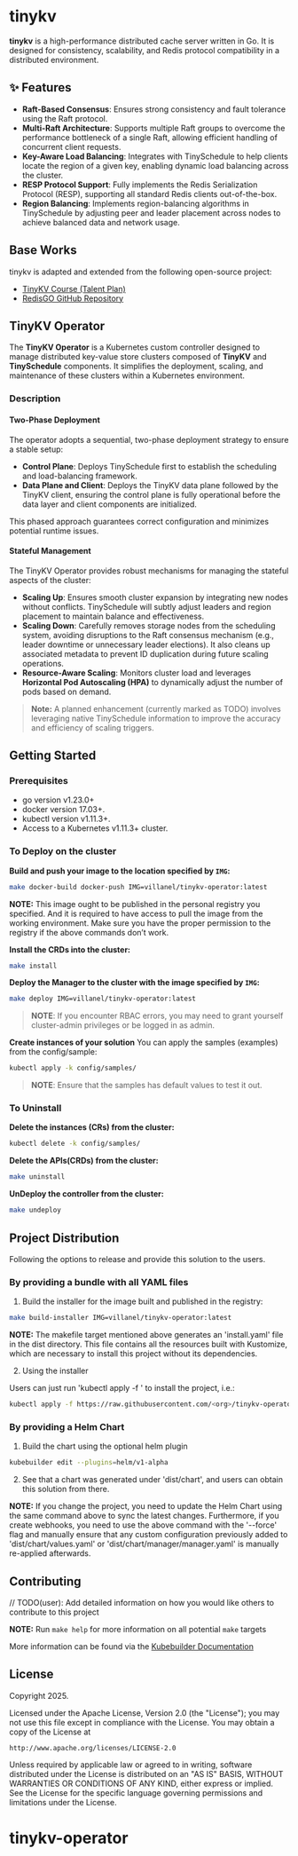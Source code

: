# tinykv

**tinykv** is a high-performance distributed cache server written in Go. It is designed for consistency, scalability, and Redis protocol compatibility in a distributed environment.

## ✨ Features

- **Raft-Based Consensus**: Ensures strong consistency and fault tolerance using the Raft protocol.
- **Multi-Raft Architecture**: Supports multiple Raft groups to overcome the performance bottleneck of a single Raft, allowing efficient handling of concurrent client requests.
- **Key-Aware Load Balancing**: Integrates with TinySchedule to help clients locate the region of a given key, enabling dynamic load balancing across the cluster.
- **RESP Protocol Support**: Fully implements the Redis Serialization Protocol (RESP), supporting all standard Redis clients out-of-the-box.
- **Region Balancing**: Implements region-balancing algorithms in TinySchedule by adjusting peer and leader placement across nodes to achieve balanced data and network usage.

## Base Works


tinykv is adapted and extended from the following open-source project:

- [TinyKV Course (Talent Plan)](https://github.com/talent-plan/tinykv)
- [RedisGO GitHub Repository](https://github.com/innovationb1ue/RedisGO/tree/Main)

## TinyKV Operator

The **TinyKV Operator** is a Kubernetes custom controller designed to manage distributed key-value store clusters composed of **TinyKV** and **TinySchedule** components. It simplifies the deployment, scaling, and maintenance of these clusters within a Kubernetes environment.

### Description

#### **Two-Phase Deployment**

The operator adopts a sequential, two-phase deployment strategy to ensure a stable setup:

- **Control Plane**: Deploys TinySchedule first to establish the scheduling and load-balancing framework.
- **Data Plane and Client**: Deploys the TinyKV data plane followed by the TinyKV client, ensuring the control plane is fully operational before the data layer and client components are initialized.

This phased approach guarantees correct configuration and minimizes potential runtime issues.

#### **Stateful Management**

The TinyKV Operator provides robust mechanisms for managing the stateful aspects of the cluster:
- **Scaling Up**: Ensures smooth cluster expansion by integrating new nodes without conflicts. TinySchedule will subtly adjust leaders and region placement to maintain balance and effectiveness.
- **Scaling Down**: Carefully removes storage nodes from the scheduling system, avoiding disruptions to the Raft consensus mechanism (e.g., leader downtime or unnecessary leader elections). It also cleans up associated metadata to prevent ID duplication during future scaling operations.
- **Resource-Aware Scaling**: Monitors cluster load and leverages **Horizontal Pod Autoscaling (HPA)** to dynamically adjust the number of pods based on demand.

> **Note:** A planned enhancement (currently marked as TODO) involves leveraging native TinySchedule information to improve the accuracy and efficiency of scaling triggers.

## Getting Started

### Prerequisites
- go version v1.23.0+
- docker version 17.03+.
- kubectl version v1.11.3+.
- Access to a Kubernetes v1.11.3+ cluster.

### To Deploy on the cluster
**Build and push your image to the location specified by `IMG`:**

```sh
make docker-build docker-push IMG=villanel/tinykv-operator:latest
```

**NOTE:** This image ought to be published in the personal registry you specified.
And it is required to have access to pull the image from the working environment.
Make sure you have the proper permission to the registry if the above commands don’t work.

**Install the CRDs into the cluster:**

```sh
make install
```

**Deploy the Manager to the cluster with the image specified by `IMG`:**

```sh
make deploy IMG=villanel/tinykv-operator:latest
```

> **NOTE**: If you encounter RBAC errors, you may need to grant yourself cluster-admin
privileges or be logged in as admin.

**Create instances of your solution**
You can apply the samples (examples) from the config/sample:

```sh
kubectl apply -k config/samples/
```

>**NOTE**: Ensure that the samples has default values to test it out.

### To Uninstall
**Delete the instances (CRs) from the cluster:**

```sh
kubectl delete -k config/samples/
```

**Delete the APIs(CRDs) from the cluster:**

```sh
make uninstall
```

**UnDeploy the controller from the cluster:**

```sh
make undeploy
```

## Project Distribution

Following the options to release and provide this solution to the users.

### By providing a bundle with all YAML files

1. Build the installer for the image built and published in the registry:

```sh
make build-installer IMG=villanel/tinykv-operator:latest
```

**NOTE:** The makefile target mentioned above generates an 'install.yaml'
file in the dist directory. This file contains all the resources built
with Kustomize, which are necessary to install this project without its
dependencies.

2. Using the installer

Users can just run 'kubectl apply -f <URL for YAML BUNDLE>' to install
the project, i.e.:

```sh
kubectl apply -f https://raw.githubusercontent.com/<org>/tinykv-operator/<tag or branch>/dist/install.yaml
```

### By providing a Helm Chart

1. Build the chart using the optional helm plugin

```sh
kubebuilder edit --plugins=helm/v1-alpha
```

2. See that a chart was generated under 'dist/chart', and users
can obtain this solution from there.

**NOTE:** If you change the project, you need to update the Helm Chart
using the same command above to sync the latest changes. Furthermore,
if you create webhooks, you need to use the above command with
the '--force' flag and manually ensure that any custom configuration
previously added to 'dist/chart/values.yaml' or 'dist/chart/manager/manager.yaml'
is manually re-applied afterwards.

## Contributing
// TODO(user): Add detailed information on how you would like others to contribute to this project

**NOTE:** Run `make help` for more information on all potential `make` targets

More information can be found via the [Kubebuilder Documentation](https://book.kubebuilder.io/introduction.html)

## License

Copyright 2025.

Licensed under the Apache License, Version 2.0 (the "License");
you may not use this file except in compliance with the License.
You may obtain a copy of the License at

    http://www.apache.org/licenses/LICENSE-2.0

Unless required by applicable law or agreed to in writing, software
distributed under the License is distributed on an "AS IS" BASIS,
WITHOUT WARRANTIES OR CONDITIONS OF ANY KIND, either express or implied.
See the License for the specific language governing permissions and
limitations under the License.

# tinykv-operator
